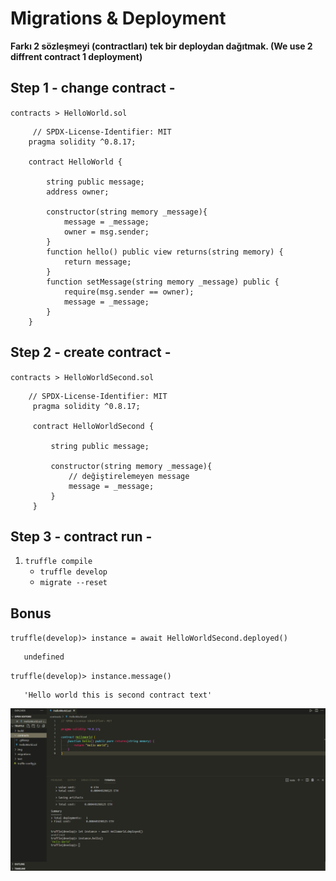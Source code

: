 # Migrations & Deployment
**Farkı 2 sözleşmeyi (contractları) tek bir deploydan dağıtmak. (We use 2 diffrent contract 1 deployment)**
## Step 1 - change contract -
`contracts > HelloWorld.sol` <br/>

``` solidity
     // SPDX-License-Identifier: MIT
    pragma solidity ^0.8.17;

    contract HelloWorld {

        string public message;
        address owner;

        constructor(string memory _message){
            message = _message;
            owner = msg.sender;
        }
        function hello() public view returns(string memory) {
            return message;
        }
        function setMessage(string memory _message) public {
            require(msg.sender == owner);
            message = _message;
        }
    }
  ```

## Step 2 - create contract -
 `contracts > HelloWorldSecond.sol` <br/>
 
 ``` solidity
     // SPDX-License-Identifier: MIT
      pragma solidity ^0.8.17;
      
      contract HelloWorldSecond {

          string public message;

          constructor(string memory _message){
              // değiştirelemeyen message
              message = _message;
          }
      }
  ```
## Step 3 - contract run -
1. `truffle compile`
   - `truffle develop`
   - `migrate --reset`
   

## Bonus 
`truffle(develop)> instance = await HelloWorldSecond.deployed()`
``` solidity
   undefined
```
`truffle(develop)> instance.message()`
``` solidity
   'Hello world this is second contract text'
```

![This is an image](https://github.com/Memo-Lee/Truffle-Web3/blob/main/1.HelloWorld/img/helloworld.png)

